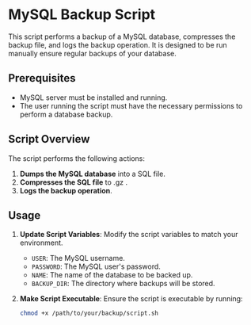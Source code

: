# MySQL Backup Script

This script performs a backup of a MySQL database, compresses the backup file, and logs the backup operation. It is designed to be run manually ensure regular backups of your database.

## **Prerequisites**

- MySQL server must be installed and running.
- The user running the script must have the necessary permissions to perform a database backup.

## **Script Overview**

The script performs the following actions:
1. **Dumps the MySQL database** into a SQL file.
2. **Compresses the SQL file** to .gz .
3. **Logs the backup operation**.

## **Usage**

1. **Update Script Variables**: Modify the script variables to match your environment.
   - `USER`: The MySQL username.
   - `PASSWORD`: The MySQL user's password.
   - `NAME`: The name of the database to be backed up.
   - `BACKUP_DIR`: The directory where backups will be stored.

2. **Make Script Executable**: Ensure the script is executable by running:
   ```bash
   chmod +x /path/to/your/backup/script.sh
   ```

